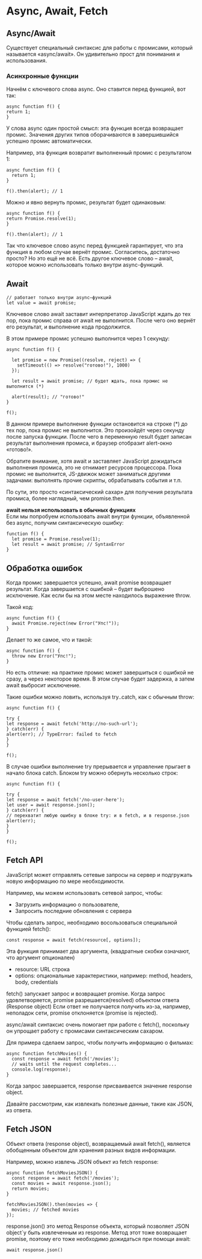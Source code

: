 # Async, Await, Fetch
## Async/Await
Существует специальный синтаксис для работы с промисами, который называется «async/await». Он удивительно прост для понимания и использования.

### Асинхронные функции
Начнём с ключевого слова async. Оно ставится перед функцией, вот так:

```
async function f() {
return 1;
}
```

У слова async один простой смысл: эта функция всегда возвращает промис. Значения других типов оборачиваются в завершившийся успешно промис автоматически.

Например, эта функция возвратит выполненный промис с результатом 1:

```
async function f() {
  return 1;
}

f().then(alert); // 1
```

Можно и явно вернуть промис, результат будет одинаковым:
```
async function f() {
return Promise.resolve(1);
}

f().then(alert); // 1
```
Так что ключевое слово async перед функцией гарантирует, что эта функция в любом случае вернёт промис. Согласитесь, достаточно просто? Но это ещё не всё. Есть другое ключевое слово – await, которое можно использовать только внутри async-функций.

## Await
```
// работает только внутри async–функций
let value = await promise;
```
Ключевое слово await заставит интерпретатор JavaScript ждать до тех пор, пока промис справа от await не выполнится. После чего оно вернёт его результат, и выполнение кода продолжится.

В этом примере промис успешно выполнится через 1 секунду:

```
async function f() {

  let promise = new Promise((resolve, reject) => {
    setTimeout(() => resolve("готово!"), 1000)
  });

  let result = await promise; // будет ждать, пока промис не выполнится (*)

  alert(result); // "готово!"
}

f();
```
В данном примере выполнение функции остановится на строке (*) до тех пор, пока промис не выполнится. Это произойдёт через секунду после запуска функции. После чего в переменную result будет записан результат выполнения промиса, и браузер отобразит alert-окно «готово!».

Обратите внимание, хотя await и заставляет JavaScript дожидаться выполнения промиса, это не отнимает ресурсов процессора. Пока промис не выполнится, JS-движок может заниматься другими задачами: выполнять прочие скрипты, обрабатывать события и т.п.

По сути, это просто «синтаксический сахар» для получения результата промиса, более наглядный, чем promise.then.


**await нельзя использовать в обычных функциях**  
Если мы попробуем использовать await внутри функции, объявленной без async, получим синтаксическую ошибку:
```
function f() {
  let promise = Promise.resolve(1);
  let result = await promise; // SyntaxError
}
```
## Обработка ошибок

Когда промис завершается успешно, await promise возвращает результат. Когда завершается с ошибкой – будет выброшено исключение. Как если бы на этом месте находилось выражение throw.

Такой код:
```
async function f() {
  await Promise.reject(new Error("Упс!"));
}
```
Делает то же самое, что и такой:

```
async function f() {
  throw new Error("Упс!");
}
```

Но есть отличие: на практике промис может завершиться с ошибкой не сразу, а через некоторое время. В этом случае будет задержка, а затем await выбросит исключение.

Такие ошибки можно ловить, используя try..catch, как с обычным throw:

```
async function f() {

try {
let response = await fetch('http://no-such-url');
} catch(err) {
alert(err); // TypeError: failed to fetch
}
}

f();
```

В случае ошибки выполнение try прерывается и управление прыгает в начало блока catch. Блоком try можно обернуть несколько строк:
```
async function f() {

try {
let response = await fetch('/no-user-here');
let user = await response.json();
} catch(err) {
// перехватит любую ошибку в блоке try: и в fetch, и в response.json
alert(err);
}
}

f();
```

## Fetch API 

JavaScript может отправлять сетевые запросы на сервер и подгружать новую информацию по мере необходимости.

Например, мы можем использовать сетевой запрос, чтобы:
- Загрузить информацию о пользователе,
- Запросить последние обновления с сервера

Чтобы сделать запрос, необходимо восользоваться специальной функцией fetch():


```
const response = await fetch(resource[, options]);
```
Эта функция принимает два аргумента, (квадратные скобки означают, что аргумент опционален)
- resource:  URL строка
- options: опциональные характеристики, например: method, headers, body, credentials 

fetch() запускает запрос и возвращает promise. Когда запрос удовлетворяется, promise разрешается(resolved) объектом ответа (Response object)
Если ответ не получается получить из-за, например, неполадок сети, promise отклоняется (promise is rejected).

async/await синтаксис очень помогает при работе с fetch(),
поскольку он упрощает работу с промисами синтаксическим сахаром. 

Для примера сделаем запрос, чтобы получить информацию о фильмах:
```
async function fetchMovies() {
  const response = await fetch('/movies');
  // waits until the request completes...
  console.log(response);
}
```
Когда запрос завершается, response присваивается значение response object. 

Давайте рассмотрим, как извлекать полезные данные, такие как JSON, из ответа.


## Fetch JSON

Объект ответа (response object), возвращаемый await fetch(), является обобщенным объектом для хранения разных видов информации.

Например, можно извлечь JSON объект из fetch response:
```
async function fetchMoviesJSON() {
  const response = await fetch('/movies');
  const movies = await response.json();
  return movies;
}

fetchMoviesJSON().then(movies => {
  movies; // fetched movies
});
```
response.json() это метод Response объекта, который позволяет JSON object`у быть извлеченным из response. 
Метод этот тоже возвращает promise, поэтому его тоже необходимо дожидаться при помощи await: 
```
await response.json()
```
